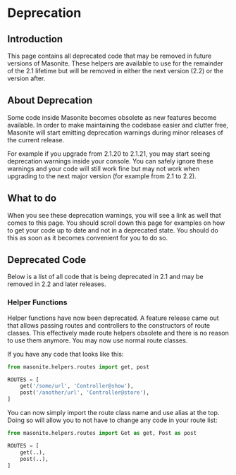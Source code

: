 # Deprecation

## Introduction

This page contains all deprecated code that may be removed in future versions of Masonite. These helpers are available to use for the remainder of the 2.1 lifetime but will be removed in either the next version \(2.2\) or the version after.

## About Deprecation

Some code inside Masonite becomes obsolete as new features become available. In order to make maintaining the codebase easier and clutter free, Masonite will start emitting deprecation warnings during minor releases of the current release.

For example if you upgrade from 2.1.20 to 2.1.21, you may start seeing deprecation warnings inside your console. You can safely ignore these warnings and your code will still work fine but may not work when upgrading to the next major version \(for example from 2.1 to 2.2\).

## What to do

When you see these deprecation warnings, you will see a link as well that comes to this page. You should scroll down this page for examples on how to get your code up to date and not in a deprecated state. You should do this as soon as it becomes convenient for you to do so.

## Deprecated Code

Below is a list of all code that is being deprecated in 2.1 and may be removed in 2.2 and later releases.

### Helper Functions

Helper functions have now been deprecated. A feature release came out that allows passing routes and controllers to the constructors of route classes. This effectively made route helpers obsolete and there is no reason to use them anymore. You may now use normal route classes.

If you have any code that looks like this:

```python
from masonite.helpers.routes import get, post

ROUTES = [
    get('/some/url', 'Controller@show'),
    post('/another/url', 'Controller@store'),
]
```

You can now simply import the route class name and use alias at the top. Doing so will allow you to not have to change any code in your route list:

```python
from masonite.helpers.routes import Get as get, Post as post

ROUTES = [
    get(..),
    post(..),
]
```

